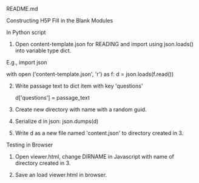 README.md

Constructing H5P Fill in the Blank Modules

In Python script

1. Open content-template.json for READING and import using json.loads() into variable type dict.

E.g., 
import json

with open ('content-template.json', 'r') as f:
    d = json.loads(f.read())

2. Write passage text to dict item with key 'questions'

	d['questions'] = passage_text

3. Create new directory with name with a random guid.

4. Serialize d in json: json.dumps(d)

5. Write d as a new file named 'content.json' to directory created in 3.


Testing in Browser
1. Open viewer.html, change DIRNAME in Javascript with name of directory created in 3.

2. Save an load viewer.html in browser.